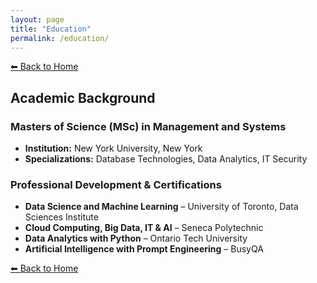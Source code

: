 ```yaml
---
layout: page
title: "Education"
permalink: /education/
---
```


[⬅ Back to Home](/)

## Academic Background

### Masters of Science (MSc) in Management and Systems
- **Institution:** New York University, New York  
- **Specializations:** Database Technologies, Data Analytics, IT Security  

### Professional Development & Certifications
- **Data Science and Machine Learning** – University of Toronto, Data Sciences Institute  
- **Cloud Computing, Big Data, IT & AI** – Seneca Polytechnic  
- **Data Analytics with Python** – Ontario Tech University  
- **Artificial Intelligence with Prompt Engineering** – BusyQA  

[⬅ Back to Home](/)
